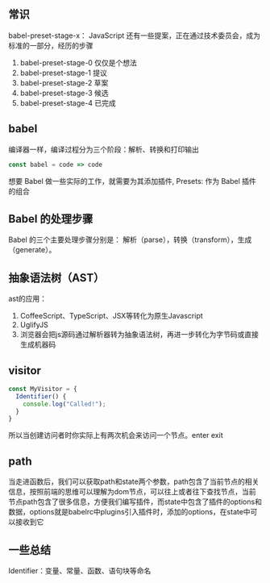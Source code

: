 ## 常识
babel-preset-stage-x：
JavaScript 还有一些提案，正在通过技术委员会，成为标准的一部分，经历的步骤
1. babel-preset-stage-0 仅仅是个想法
2. babel-preset-stage-1 提议
3. babel-preset-stage-2 草案
4. babel-preset-stage-3 候选
5. babel-preset-stage-4 已完成
## babel
编译器一样，编译过程分为三个阶段：解析、转换和打印输出
```js
const babel = code => code
```
想要 Babel 做一些实际的工作，就需要为其添加插件,
Presets: 作为 Babel 插件的组合

## Babel 的处理步骤
Babel 的三个主要处理步骤分别是： 解析（parse），转换（transform），生成（generate）。
## 抽象语法树（AST）
ast的应用：
1. CoffeeScript、TypeScript、JSX等转化为原生Javascript
2. UglifyJS
3. 浏览器会把js源码通过解析器转为抽象语法树，再进一步转化为字节码或直接生成机器码
## visitor
```js
const MyVisitor = {
  Identifier() {
    console.log("Called!");
  }
}
```
所以当创建访问者时你实际上有两次机会来访问一个节点。enter exit

## path
当走进函数后，我们可以获取path和state两个参数，path包含了当前节点的相关信息，按照前端的思维可以理解为dom节点，可以往上或者往下查找节点，当前节点path包含了很多信息，方便我们编写插件，而state中包含了插件的options和数据，options就是babelrc中plugins引入插件时，添加的options，在state中可以接收到它



## 一些总结
Identifier：变量、常量、函数、语句块等命名